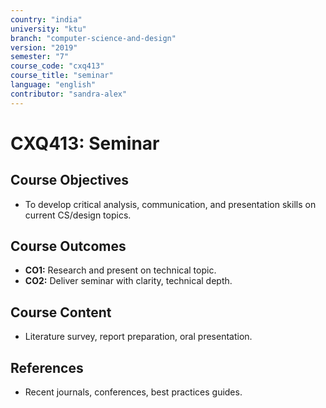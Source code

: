 ```yaml
---
country: "india"
university: "ktu"
branch: "computer-science-and-design"
version: "2019"
semester: "7"
course_code: "cxq413"
course_title: "seminar"
language: "english"
contributor: "sandra-alex"
---
```


# CXQ413: Seminar

## Course Objectives
* To develop critical analysis, communication, and presentation skills on current CS/design topics.

## Course Outcomes
* **CO1:** Research and present on technical topic.
* **CO2:** Deliver seminar with clarity, technical depth.

## Course Content

* Literature survey, report preparation, oral presentation.

## References
* Recent journals, conferences, best practices guides.


